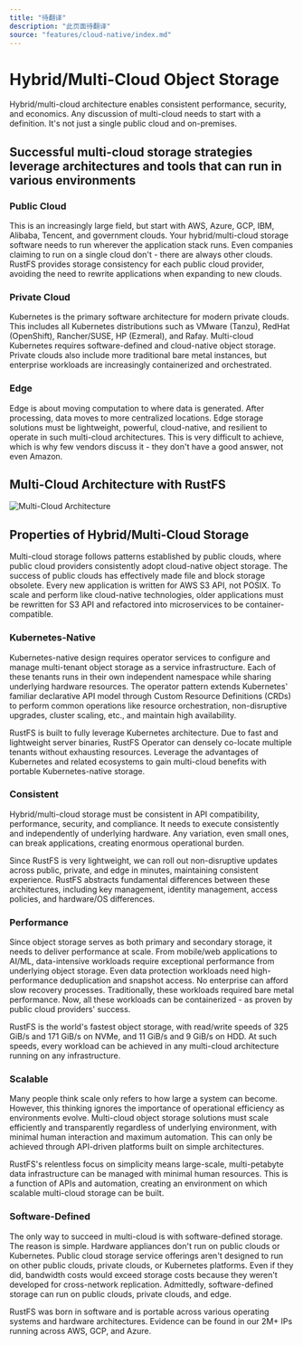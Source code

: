 ```yaml
---
title: "待翻译"
description: "此页面待翻译"
source: "features/cloud-native/index.md"
---
```


# Hybrid/Multi-Cloud Object Storage

Hybrid/multi-cloud architecture enables consistent performance, security, and economics. Any discussion of multi-cloud needs to start with a definition. It's not just a single public cloud and on-premises.

## Successful multi-cloud storage strategies leverage architectures and tools that can run in various environments

### Public Cloud

This is an increasingly large field, but start with AWS, Azure, GCP, IBM, Alibaba, Tencent, and government clouds. Your hybrid/multi-cloud storage software needs to run wherever the application stack runs. Even companies claiming to run on a single cloud don't - there are always other clouds. RustFS provides storage consistency for each public cloud provider, avoiding the need to rewrite applications when expanding to new clouds.

### Private Cloud

Kubernetes is the primary software architecture for modern private clouds. This includes all Kubernetes distributions such as VMware (Tanzu), RedHat (OpenShift), Rancher/SUSE, HP (Ezmeral), and Rafay. Multi-cloud Kubernetes requires software-defined and cloud-native object storage. Private clouds also include more traditional bare metal instances, but enterprise workloads are increasingly containerized and orchestrated.

### Edge

Edge is about moving computation to where data is generated. After processing, data moves to more centralized locations. Edge storage solutions must be lightweight, powerful, cloud-native, and resilient to operate in such multi-cloud architectures. This is very difficult to achieve, which is why few vendors discuss it - they don't have a good answer, not even Amazon.

## Multi-Cloud Architecture with RustFS

![Multi-Cloud Architecture](images/multi-cloud-architecture.png)

## Properties of Hybrid/Multi-Cloud Storage

Multi-cloud storage follows patterns established by public clouds, where public cloud providers consistently adopt cloud-native object storage. The success of public clouds has effectively made file and block storage obsolete. Every new application is written for AWS S3 API, not POSIX. To scale and perform like cloud-native technologies, older applications must be rewritten for S3 API and refactored into microservices to be container-compatible.

### Kubernetes-Native

Kubernetes-native design requires operator services to configure and manage multi-tenant object storage as a service infrastructure. Each of these tenants runs in their own independent namespace while sharing underlying hardware resources. The operator pattern extends Kubernetes' familiar declarative API model through Custom Resource Definitions (CRDs) to perform common operations like resource orchestration, non-disruptive upgrades, cluster scaling, etc., and maintain high availability.

RustFS is built to fully leverage Kubernetes architecture. Due to fast and lightweight server binaries, RustFS Operator can densely co-locate multiple tenants without exhausting resources. Leverage the advantages of Kubernetes and related ecosystems to gain multi-cloud benefits with portable Kubernetes-native storage.

### Consistent

Hybrid/multi-cloud storage must be consistent in API compatibility, performance, security, and compliance. It needs to execute consistently and independently of underlying hardware. Any variation, even small ones, can break applications, creating enormous operational burden.

Since RustFS is very lightweight, we can roll out non-disruptive updates across public, private, and edge in minutes, maintaining consistent experience. RustFS abstracts fundamental differences between these architectures, including key management, identity management, access policies, and hardware/OS differences.

### Performance

Since object storage serves as both primary and secondary storage, it needs to deliver performance at scale. From mobile/web applications to AI/ML, data-intensive workloads require exceptional performance from underlying object storage. Even data protection workloads need high-performance deduplication and snapshot access. No enterprise can afford slow recovery processes. Traditionally, these workloads required bare metal performance. Now, all these workloads can be containerized - as proven by public cloud providers' success.

RustFS is the world's fastest object storage, with read/write speeds of 325 GiB/s and 171 GiB/s on NVMe, and 11 GiB/s and 9 GiB/s on HDD. At such speeds, every workload can be achieved in any multi-cloud architecture running on any infrastructure.

### Scalable

Many people think scale only refers to how large a system can become. However, this thinking ignores the importance of operational efficiency as environments evolve. Multi-cloud object storage solutions must scale efficiently and transparently regardless of underlying environment, with minimal human interaction and maximum automation. This can only be achieved through API-driven platforms built on simple architectures.

RustFS's relentless focus on simplicity means large-scale, multi-petabyte data infrastructure can be managed with minimal human resources. This is a function of APIs and automation, creating an environment on which scalable multi-cloud storage can be built.

### Software-Defined

The only way to succeed in multi-cloud is with software-defined storage. The reason is simple. Hardware appliances don't run on public clouds or Kubernetes. Public cloud storage service offerings aren't designed to run on other public clouds, private clouds, or Kubernetes platforms. Even if they did, bandwidth costs would exceed storage costs because they weren't developed for cross-network replication. Admittedly, software-defined storage can run on public clouds, private clouds, and edge.

RustFS was born in software and is portable across various operating systems and hardware architectures. Evidence can be found in our 2M+ IPs running across AWS, GCP, and Azure.
